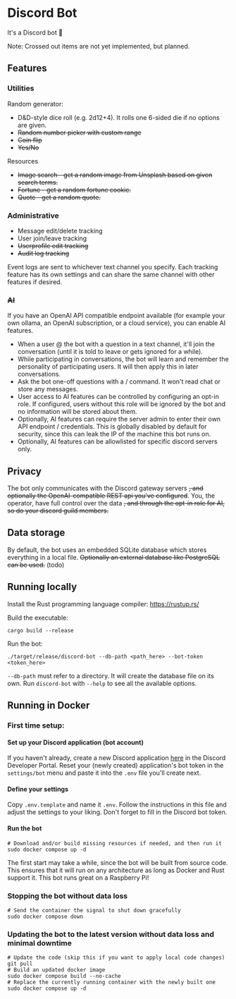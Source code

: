 # Discord Bot
It's a Discord bot 🙂

Note: Crossed out items are not yet implemented, but planned.

## Features

### Utilities
Random generator:
- D&D-style dice roll (e.g. 2d12+4). It rolls one 6-sided die if no options are given.
- ~~Random number picker with custom range~~
- ~~Coin flip~~
- ~~Yes/No~~

Resources
- ~~Image search - get a random image from Unsplash based on given search terms.~~
- ~~Fortune - get a random fortune cookie.~~
- ~~Quote - get a random quote.~~

### Administrative
- Message edit/delete tracking
- User join/leave tracking
- ~~Userprofile edit tracking~~
- ~~Audit log tracking~~

Event logs are sent to whichever text channel you specify. Each tracking feature has its own settings and can share the 
same channel with other features if desired.

### ~~AI~~
If you have an OpenAI API compatible endpoint available (for example your own ollama, an OpenAI subscription, or a cloud service), you can enable AI features.
- When a user @ the bot with a question in a text channel, it'll join the conversation (until it is told to leave or gets ignored for a while).
- While participating in conversations, the bot will learn and remember the personality of participating users. It will then apply this in later conversations.
- Ask the bot one-off questions with a / command. It won't read chat or store any messages.
- User access to AI features can be controlled by configuring an opt-in role. If configured, users without this role will be ignored by the bot and no information will be stored about them.
- Optionally, AI features can require the server admin to enter their own API endpoint / credentials. This is globally disabled by default for security, since this can leak the IP of the machine this bot runs on.
- Optionally, AI features can be allowlisted for specific discord servers only.

## Privacy
The bot only communicates with the Discord gateway servers ~~, and optionally the OpenAI-compatible REST api you've 
configured~~. You, the operator, have full control over the data ~~, and through the opt-in role for AI, so do your 
discord guild members.~~

## Data storage
By default, the bot uses an embedded SQLite database which stores everything in a local file. 
~~Optionally an external database like PostgreSQL can be used.~~ (todo)

## Running locally
Install the Rust programming language compiler:
https://rustup.rs/

Build the executable:
```shell
cargo build --release
```

Run the bot:
```shell
./target/release/discord-bot --db-path <path_here> --bot-token <token_here>
```
`--db-path` must refer to a directory. It will create the database file on its own. Run `discord-bot` with `--help` to 
see all the available options.

## Running in Docker

### First time setup:
#### Set up your Discord application (bot account)
If you haven't already, create a new Discord application [here](https://discord.com/developers/applications/) 
in the Discord Developer Portal. Reset your (newly created) application's bot token in the `settings/bot` menu and 
paste it into the `.env` file you'll create next.

#### Define your settings
Copy `.env.template` and name it `.env`. Follow the instructions in this file and adjust the settings to your liking. 
Don't forget to fill in the Discord bot token.

#### Run the bot
```shell
# Download and/or build missing resources if needed, and then run it 
sudo docker compose up -d
```
The first start may take a while, since the bot will be built from source code. 
This ensures that it will run on any architecture as long as Docker and Rust support it.
This bot runs great on a Raspberry Pi!

### Stopping the bot without data loss
```shell
# Send the container the signal to shut down gracefully
sudo docker compose down
```

### Updating the bot to the latest version without data loss and minimal downtime
```shell
# Update the code (skip this if you want to apply local code changes)
git pull
# Build an updated docker image
sudo docker compose build --no-cache
# Replace the currently running container with the newly built one
sudo docker compose up -d
```
